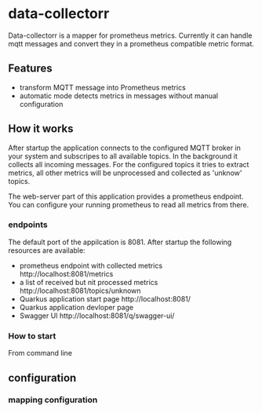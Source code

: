 # data-collectorr

Data-collectorr is a mapper for prometheus metrics. Currently it can handle mqtt
messages and convert they in a prometheus compatible metric format.

## Features

- transform MQTT message into Prometheus metrics
- automatic mode detects metrics in messages without manual configuration

## How it works

After startup the application connects to the configured MQTT broker in your system 
and subscripes to all available topics. In the background it collects all incoming
messages. For the configured topics it tries to extract metrics, all other metrics 
will be unprocessed and collected as 'unknow' topics.

The web-server part of this application provides a prometheus endpoint. You can 
configure your running prometheus to read all metrics from there.  

### endpoints

The default port of the appilcation is 8081. After startup the following resources
are available:

- prometheus endpoint with collected metrics http://localhost:8081/metrics
- a list of received but nit processed metrics http://localhost:8081/topics/unknown
- Quarkus application start page http://localhost:8081/
- Quarkus application devloper page 
- Swagger UI http://localhost:8081/q/swagger-ui/

### How to start

From command line 



## configuration



### mapping configuration